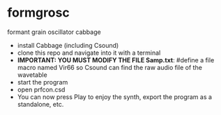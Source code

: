 # formgrosc
formant grain oscillator cabbage

* install Cabbage (including Csound)
* clone this repo and navigate into it with a terminal
* **IMPORTANT: YOU MUST MODIFY THE FILE Samp.txt**: #define a file macro named Vir66 so Csound can find the raw audio file of the wavetable
* start the program
* open prfcon.csd
* You can now press Play to enjoy the synth, export the program as a standalone, etc.
